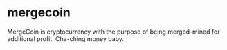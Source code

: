 mergecoin
=========

MergeCoin is cryptocurrency with the purpose of being merged-mined for additional profit. Cha-ching money baby.

